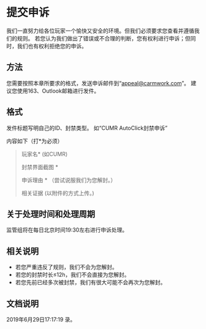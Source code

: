# 提交申诉

我们一直努力给各位玩家一个愉快又安全的环境。但我们必须要求您查看并遵循我们的规则。
若您认为我们做出了错误或不合理的判断，您有权利进行申诉；但同时，我们也有权利拒绝您的申诉。

## 方法
您需要按照本章所要求的格式，发送申诉邮件到“appeal@carmwork.com”。
建议您使用163、Outlook邮箱进行发件。

## 格式
发件标题写明自己的ID、封禁类型。 如“CUMR AutoClick封禁申诉”

内容如下（打*为必须）

> 玩家名\* (如CUMR)
> 
> 封禁界面截图 \*
>
> 申诉理由 \* （尝试说服我们为您解封。）
> 
> 相关证据 (以附件的方式上传。)

## 关于处理时间和处理周期
监管组将在每日北京时间19:30左右进行申诉处理。

## 相关说明

- 若您严重违反了规则，我们不会为您解封。
- 若您的封禁时长≤12h，我们不会直接为您解封。
- 若您先前已经多次被封禁，我们有很大可能不会再次为您解封。

## 文档说明
2019年6月29日17:17:19 录。